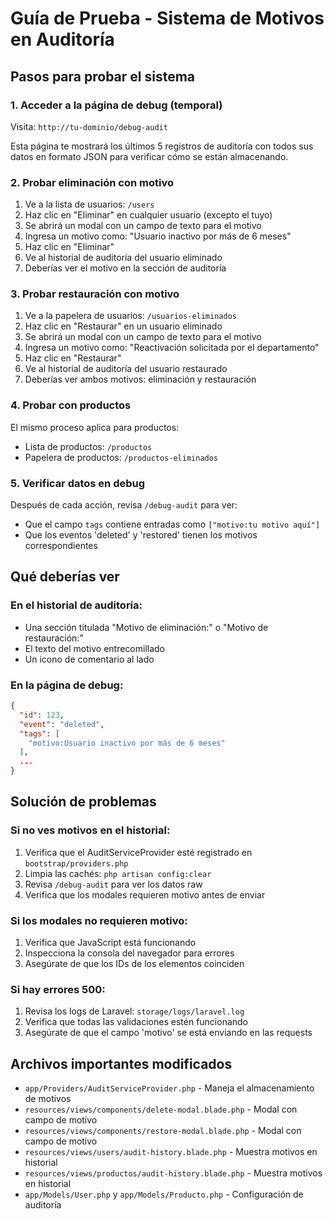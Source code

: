 # Guía de Prueba - Sistema de Motivos en Auditoría

## Pasos para probar el sistema

### 1. Acceder a la página de debug (temporal)
Visita: `http://tu-dominio/debug-audit`

Esta página te mostrará los últimos 5 registros de auditoría con todos sus datos en formato JSON para verificar cómo se están almacenando.

### 2. Probar eliminación con motivo

1. Ve a la lista de usuarios: `/users`
2. Haz clic en "Eliminar" en cualquier usuario (excepto el tuyo)
3. Se abrirá un modal con un campo de texto para el motivo
4. Ingresa un motivo como: "Usuario inactivo por más de 6 meses"
5. Haz clic en "Eliminar"
6. Ve al historial de auditoría del usuario eliminado
7. Deberías ver el motivo en la sección de auditoría

### 3. Probar restauración con motivo

1. Ve a la papelera de usuarios: `/usuarios-eliminados`
2. Haz clic en "Restaurar" en un usuario eliminado
3. Se abrirá un modal con un campo de texto para el motivo
4. Ingresa un motivo como: "Reactivación solicitada por el departamento"
5. Haz clic en "Restaurar"
6. Ve al historial de auditoría del usuario restaurado
7. Deberías ver ambos motivos: eliminación y restauración

### 4. Probar con productos

El mismo proceso aplica para productos:
- Lista de productos: `/productos`
- Papelera de productos: `/productos-eliminados`

### 5. Verificar datos en debug

Después de cada acción, revisa `/debug-audit` para ver:
- Que el campo `tags` contiene entradas como `["motivo:tu motivo aquí"]`
- Que los eventos 'deleted' y 'restored' tienen los motivos correspondientes

## Qué deberías ver

### En el historial de auditoría:
- Una sección titulada "Motivo de eliminación:" o "Motivo de restauración:"
- El texto del motivo entrecomillado
- Un icono de comentario al lado

### En la página de debug:
```json
{
  "id": 123,
  "event": "deleted",
  "tags": [
    "motivo:Usuario inactivo por más de 6 meses"
  ],
  ...
}
```

## Solución de problemas

### Si no ves motivos en el historial:
1. Verifica que el AuditServiceProvider esté registrado en `bootstrap/providers.php`
2. Limpia las cachés: `php artisan config:clear`
3. Revisa `/debug-audit` para ver los datos raw
4. Verifica que los modales requieren motivo antes de enviar

### Si los modales no requieren motivo:
1. Verifica que JavaScript está funcionando
2. Inspecciona la consola del navegador para errores
3. Asegúrate de que los IDs de los elementos coinciden

### Si hay errores 500:
1. Revisa los logs de Laravel: `storage/logs/laravel.log`
2. Verifica que todas las validaciones estén funcionando
3. Asegúrate de que el campo 'motivo' se está enviando en las requests

## Archivos importantes modificados

- `app/Providers/AuditServiceProvider.php` - Maneja el almacenamiento de motivos
- `resources/views/components/delete-modal.blade.php` - Modal con campo de motivo
- `resources/views/components/restore-modal.blade.php` - Modal con campo de motivo
- `resources/views/users/audit-history.blade.php` - Muestra motivos en historial
- `resources/views/productos/audit-history.blade.php` - Muestra motivos en historial
- `app/Models/User.php` y `app/Models/Producto.php` - Configuración de auditoría

